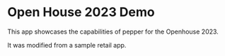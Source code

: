 # Open House 2023 Demo

This app showcases the capabilities of pepper for the Openhouse 2023.

It was modified from a sample retail app. 